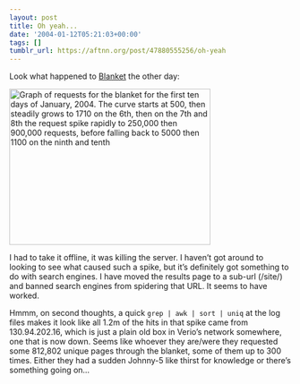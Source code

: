 ```yaml
---
layout: post
title: Oh yeah...
date: '2004-01-12T05:21:03+00:00'
tags: []
tumblr_url: https://aftnn.org/post/47880555256/oh-yeah
---
```

<p>Look what happened to <a href="/blanket/">Blanket</a> the other day:</p>
<p><img src="/stuff/journal_src/blanket-012004-first10days.png" width="359" height="279" alt="Graph of requests for the blanket for the first ten days of January, 2004. The curve starts at 500, then steadily grows to 1710 on the 6th, then on the 7th and 8th the request spike rapidly to 250,000 then 900,000 requests, before falling back to 5000 then 1100 on the ninth and tenth"/></p>
<p>I had to take it offline, it was killing the server. I haven&rsquo;t got around to looking to see what caused such a spike, but it&rsquo;s definitely got something to do with search engines. I have moved the results page to a sub-url (/site/) and banned search engines from spidering that URL. It seems to have worked.</p>
<p>Hmmm, on second thoughts, a quick <code>grep | awk | sort | uniq</code> at the log files makes it look like all 1.2m of the hits in that spike came from 130.94.202.16, which is just a plain old box in Verio&rsquo;s network somewhere, one that is now down. Seems like whoever they are/were they requested some 812,802 unique pages through the blanket, some of them up to 300 times. Either they had a sudden Johnny-5 like thirst for knowledge or there&rsquo;s something going on&hellip;</p>
